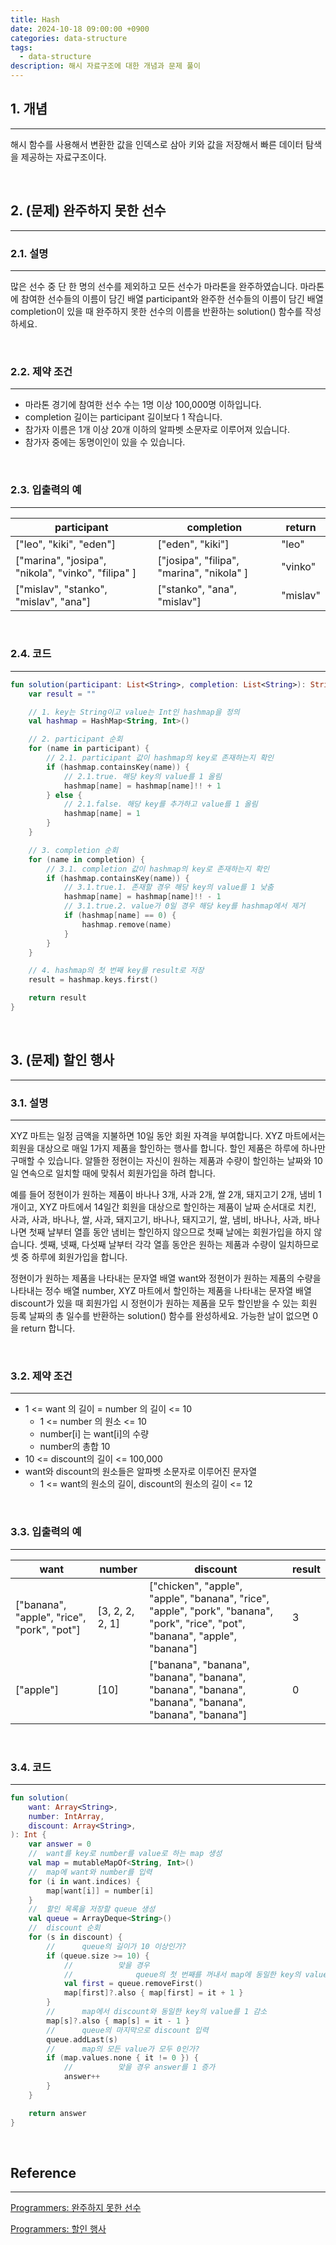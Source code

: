 ```yaml
---
title: Hash
date: 2024-10-18 09:00:00 +0900
categories: data-structure
tags:
  - data-structure
description: 해시 자료구조에 대한 개념과 문제 풀이
---
```


## 1. 개념
---

해시 함수를 사용해서 변환한 값을 인덱스로 삼아 키와 값을 저장해서 빠른 데이터 탐색을 제공하는 자료구조이다.

<br/>

## 2. (문제) 완주하지 못한 선수
---

### 2.1. 설명
---

많은 선수 중 단 한 명의 선수를 제외하고 모든 선수가 마라톤을 완주하였습니다. 마라톤에 참여한 선수들의 이름이 담긴 배열 participant와 완주한 선수들의 이름이 담긴 배열 completion이 있을 때 완주하지 못한 선수의 이름을 반환하는 solution() 함수를 작성하세요.

<br/>

### 2.2. 제약 조건
---

- 마라톤 경기에 참여한 선수 수는 1명 이상 100,000명 이하입니다.
- completion 길이는 participant 길이보다 1 작습니다.
- 참가자 이름은 1개 이상 20개 이하의 알파벳 소문자로 이루어져 있습니다.
- 참가자 중에는 동명이인이 있을 수 있습니다.

<br/>

### 2.3. 입출력의 예
---

|participant|completion|return|
|---|---|---|
|["leo", "kiki", "eden"]|["eden", "kiki"]|"leo"|
|["marina", "josipa", "nikola", "vinko", "filipa" ]|["josipa", "filipa", "marina", "nikola" ]|"vinko"|
|["mislav", "stanko", "mislav", "ana"]|["stanko", "ana", "mislav"]|"mislav"|

<br/>

### 2.4. 코드
---

```kotlin
fun solution(participant: List<String>, completion: List<String>): String {
    var result = ""

    // 1. key는 String이고 value는 Int인 hashmap을 정의
    val hashmap = HashMap<String, Int>()

    // 2. participant 순회
    for (name in participant) {
        // 2.1. participant 값이 hashmap의 key로 존재하는지 확인
        if (hashmap.containsKey(name)) {
            // 2.1.true. 해당 key의 value를 1 올림
            hashmap[name] = hashmap[name]!! + 1
        } else {
            // 2.1.false. 해당 key를 추가하고 value를 1 올림
            hashmap[name] = 1
        }
    }

    // 3. completion 순회
    for (name in completion) {
        // 3.1. completion 값이 hashmap의 key로 존재하는지 확인
        if (hashmap.containsKey(name)) {
            // 3.1.true.1. 존재할 경우 해당 key의 value를 1 낮춤
            hashmap[name] = hashmap[name]!! - 1
            // 3.1.true.2. value가 0일 경우 해당 key를 hashmap에서 제거
            if (hashmap[name] == 0) {
                hashmap.remove(name)
            }
        }
    }

    // 4. hashmap의 첫 번째 key를 result로 저장
    result = hashmap.keys.first()

    return result
}
```

<br/>

## 3. (문제) 할인 행사
---

### 3.1. 설명
---

XYZ 마트는 일정 금액을 지불하면 10일 동안 회원 자격을 부여합니다. XYZ 마트에서는 회원을 대상으로 매일 1가지 제품을 할인하는 행사를 합니다. 할인 제품은 하루에 하나만 구매할 수 있습니다. 알뜰한 정현이는 자신이 원하는 제품과 수량이 할인하는 날짜와 10일 연속으로 일치할 때에 맞춰서 회원가입을 하려 합니다.

예를 들어 정현이가 원하는 제품이 바나나 3개, 사과 2개, 쌀 2개, 돼지고기 2개, 냄비 1개이고, XYZ 마트에서 14일간 회원을 대상으로 할인하는 제품이 날짜 순서대로 치킨, 사과, 사과, 바나나, 쌀, 사과, 돼지고기, 바나나, 돼지고기, 쌀, 냄비, 바나나, 사과, 바나나면 첫째 날부터 열흘 동안 냄비는 할인하지 않으므로 첫째 날에는 회원가입을 하지 않습니다. 셋째, 넷째, 다섯째 날부터 각각 열흘 동안은 원하는 제품과 수량이 일치하므로 셋 중 하루에 회원가입을 합니다.

정현이가 원하는 제품을 나타내는 문자열 배열 want와 정현이가 원하는 제품의 수량을 나타내는 정수 배열 number, XYZ 마트에서 할인하는 제품을 나타내는 문자열 배열 discount가 있을 때 회원가입 시 정현이가 원하는 제품을 모두 할인받을 수 있는 회원 등록 날짜의 총 일수를 반환하는 solution() 함수를 완성하세요. 가능한 날이 없으면 0을 return 합니다.

<br/>

### 3.2. 제약 조건
---

- 1 <= want 의 길이 = number 의 길이 <= 10
    - 1 <= number 의 원소 <= 10
    - number[i] 는 want[i]의 수량
    - number의 총합 10
- 10 <= discount의 길이 <= 100,000
- want와 discount의 원소들은 알파벳 소문자로 이루어진 문자열
    - 1 <= want의 원소의 길이, discount의 원소의 길이 <= 12

<br/>

### 3.3. 입출력의 예
---

|want|number|discount|result|
|---|---|---|---|
|["banana", "apple", "rice", "pork", "pot"]|[3, 2, 2, 2, 1]|["chicken", "apple", "apple", "banana", "rice", "apple", "pork", "banana", "pork", "rice", "pot", "banana", "apple", "banana"]|3|
|["apple"]|[10]|["banana", "banana", "banana", "banana", "banana", "banana", "banana", "banana", "banana", "banana"]|0|

<br/>

### 3.4. 코드
---

```kotlin
fun solution(
    want: Array<String>,
    number: IntArray,
    discount: Array<String>,
): Int {
    var answer = 0
    //  want를 key로 number를 value로 하는 map 생성
    val map = mutableMapOf<String, Int>()
    //  map에 want와 number를 입력
    for (i in want.indices) {
        map[want[i]] = number[i]
    }
    //  할인 목록을 저장할 queue 생성
    val queue = ArrayDeque<String>()
    //  discount 순회
    for (s in discount) {
        //      queue의 길이가 10 이상인가?
        if (queue.size >= 10) {
            //          맞을 경우
            //              queue의 첫 번째를 꺼내서 map에 동일한 key의 value를 1 증가
            val first = queue.removeFirst()
            map[first]?.also { map[first] = it + 1 }
        }
        //      map에서 discount와 동일한 key의 value를 1 감소
        map[s]?.also { map[s] = it - 1 }
        //      queue의 마지막으로 discount 입력
        queue.addLast(s)
        //      map의 모든 value가 모두 0인가?
        if (map.values.none { it != 0 }) {
            //          맞을 경우 answer를 1 증가
            answer++
        }
    }

    return answer
}
```

<br/>

## Reference
---

[Programmers: 완주하지 못한 선수](https://school.programmers.co.kr/learn/courses/30/lessons/42576)

[Programmers: 할인 행사](https://school.programmers.co.kr/learn/courses/30/lessons/131127)